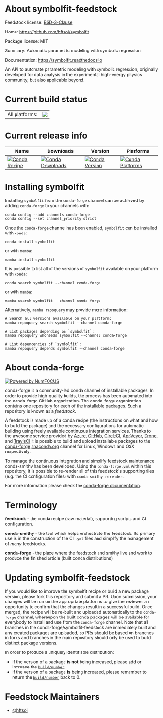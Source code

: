 About symbolfit-feedstock
=========================

Feedstock license: [BSD-3-Clause](https://github.com/conda-forge/symbolfit-feedstock/blob/main/LICENSE.txt)

Home: https://github.com/hftsoi/symbolfit

Package license: MIT

Summary: Automatic parametric modeling with symbolic regression

Documentation: https://symbolfit.readthedocs.io

An API to automate parametric modeling with symbolic regression, originally developed for data analysis in the experimental high-energy physics community, but also applicable beyond.


Current build status
====================


<table><tr><td>All platforms:</td>
    <td>
      <a href="https://dev.azure.com/conda-forge/feedstock-builds/_build/latest?definitionId=23859&branchName=main">
        <img src="https://dev.azure.com/conda-forge/feedstock-builds/_apis/build/status/symbolfit-feedstock?branchName=main">
      </a>
    </td>
  </tr>
</table>

Current release info
====================

| Name | Downloads | Version | Platforms |
| --- | --- | --- | --- |
| [![Conda Recipe](https://img.shields.io/badge/recipe-symbolfit-green.svg)](https://anaconda.org/conda-forge/symbolfit) | [![Conda Downloads](https://img.shields.io/conda/dn/conda-forge/symbolfit.svg)](https://anaconda.org/conda-forge/symbolfit) | [![Conda Version](https://img.shields.io/conda/vn/conda-forge/symbolfit.svg)](https://anaconda.org/conda-forge/symbolfit) | [![Conda Platforms](https://img.shields.io/conda/pn/conda-forge/symbolfit.svg)](https://anaconda.org/conda-forge/symbolfit) |

Installing symbolfit
====================

Installing `symbolfit` from the `conda-forge` channel can be achieved by adding `conda-forge` to your channels with:

```
conda config --add channels conda-forge
conda config --set channel_priority strict
```

Once the `conda-forge` channel has been enabled, `symbolfit` can be installed with `conda`:

```
conda install symbolfit
```

or with `mamba`:

```
mamba install symbolfit
```

It is possible to list all of the versions of `symbolfit` available on your platform with `conda`:

```
conda search symbolfit --channel conda-forge
```

or with `mamba`:

```
mamba search symbolfit --channel conda-forge
```

Alternatively, `mamba repoquery` may provide more information:

```
# Search all versions available on your platform:
mamba repoquery search symbolfit --channel conda-forge

# List packages depending on `symbolfit`:
mamba repoquery whoneeds symbolfit --channel conda-forge

# List dependencies of `symbolfit`:
mamba repoquery depends symbolfit --channel conda-forge
```


About conda-forge
=================

[![Powered by
NumFOCUS](https://img.shields.io/badge/powered%20by-NumFOCUS-orange.svg?style=flat&colorA=E1523D&colorB=007D8A)](https://numfocus.org)

conda-forge is a community-led conda channel of installable packages.
In order to provide high-quality builds, the process has been automated into the
conda-forge GitHub organization. The conda-forge organization contains one repository
for each of the installable packages. Such a repository is known as a *feedstock*.

A feedstock is made up of a conda recipe (the instructions on what and how to build
the package) and the necessary configurations for automatic building using freely
available continuous integration services. Thanks to the awesome service provided by
[Azure](https://azure.microsoft.com/en-us/services/devops/), [GitHub](https://github.com/),
[CircleCI](https://circleci.com/), [AppVeyor](https://www.appveyor.com/),
[Drone](https://cloud.drone.io/welcome), and [TravisCI](https://travis-ci.com/)
it is possible to build and upload installable packages to the
[conda-forge](https://anaconda.org/conda-forge) [anaconda.org](https://anaconda.org/)
channel for Linux, Windows and OSX respectively.

To manage the continuous integration and simplify feedstock maintenance
[conda-smithy](https://github.com/conda-forge/conda-smithy) has been developed.
Using the ``conda-forge.yml`` within this repository, it is possible to re-render all of
this feedstock's supporting files (e.g. the CI configuration files) with ``conda smithy rerender``.

For more information please check the [conda-forge documentation](https://conda-forge.org/docs/).

Terminology
===========

**feedstock** - the conda recipe (raw material), supporting scripts and CI configuration.

**conda-smithy** - the tool which helps orchestrate the feedstock.
                   Its primary use is in the construction of the CI ``.yml`` files
                   and simplify the management of *many* feedstocks.

**conda-forge** - the place where the feedstock and smithy live and work to
                  produce the finished article (built conda distributions)


Updating symbolfit-feedstock
============================

If you would like to improve the symbolfit recipe or build a new
package version, please fork this repository and submit a PR. Upon submission,
your changes will be run on the appropriate platforms to give the reviewer an
opportunity to confirm that the changes result in a successful build. Once
merged, the recipe will be re-built and uploaded automatically to the
`conda-forge` channel, whereupon the built conda packages will be available for
everybody to install and use from the `conda-forge` channel.
Note that all branches in the conda-forge/symbolfit-feedstock are
immediately built and any created packages are uploaded, so PRs should be based
on branches in forks and branches in the main repository should only be used to
build distinct package versions.

In order to produce a uniquely identifiable distribution:
 * If the version of a package **is not** being increased, please add or increase
   the [``build/number``](https://docs.conda.io/projects/conda-build/en/latest/resources/define-metadata.html#build-number-and-string).
 * If the version of a package **is** being increased, please remember to return
   the [``build/number``](https://docs.conda.io/projects/conda-build/en/latest/resources/define-metadata.html#build-number-and-string)
   back to 0.

Feedstock Maintainers
=====================

* [@hftsoi](https://github.com/hftsoi/)

